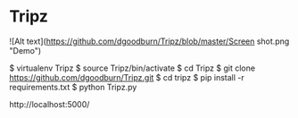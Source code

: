 # Tripz

![Alt text](https://github.com/dgoodburn/Tripz/blob/master/Screen shot.png "Demo")

$ virtualenv Tripz
$ source Tripz/bin/activate
$ cd Tripz
$ git clone https://github.com/dgoodburn/Tripz.git
$ cd tripz
$ pip install -r requirements.txt
$ python Tripz.py

http://localhost:5000/
